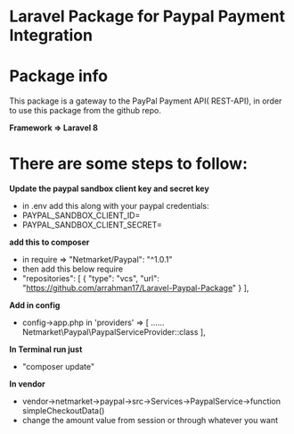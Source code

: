 # Laravel Package for Paypal Payment Integration
# Package info

This package is a gateway to the PayPal Payment API( REST-API), in order to use this package from the github repo.

**Framework => Laravel 8**


# There are some steps to follow:

 **Update the paypal sandbox client key and secret key** 

 - in .env add this along with your paypal credentials:
 - PAYPAL_SANDBOX_CLIENT_ID= 
 - PAYPAL_SANDBOX_CLIENT_SECRET= 

**add this to composer** 
 
 - in require =>  "Netmarket/Paypal": "^1.0.1" 
 - then add this below require
 - "repositories": [
        {
            "type": "vcs",
            "url": "https://github.com/arrahman17/Laravel-Paypal-Package"
        }
    ],


**Add in config**

- config->app.php in  'providers' => [ ......
  Netmarket\Paypal\PaypalServiceProvider::class
  ],
  
  
**In Terminal run just** 

- "composer update"

**In vendor**

- vendor->netmarket->paypal->src->Services->PaypalService->function simpleCheckoutData()
- change the amount value from session or through whatever you want
